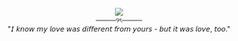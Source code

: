 <p align="center">
<img src="https://64.media.tumblr.com/e862c91c7ddefaa7c428b6686c7fea24/28e9c11b19c55bc3-da/s540x810/dd8fd36b64879e94b2af4d8698d47ce4f5bf4fd1.gifv"><br>
  ────୨ৎ────<br>
"𝘐 𝘬𝘯𝘰𝘸 𝘮𝘺 𝘭𝘰𝘷𝘦 𝘸𝘢𝘴 𝘥𝘪𝘧𝘧𝘦𝘳𝘦𝘯𝘵 𝘧𝘳𝘰𝘮 𝘺𝘰𝘶𝘳𝘴 - 𝘣𝘶𝘵 𝘪𝘵 𝘸𝘢𝘴 𝘭𝘰𝘷𝘦, 𝘵𝘰𝘰."
